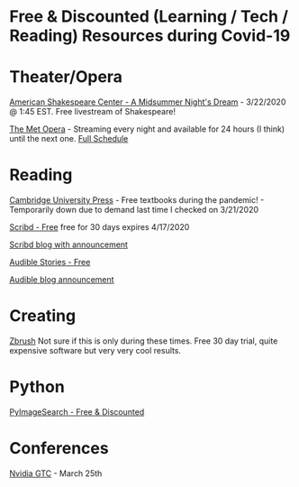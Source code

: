 # Free & Discounted (Learning / Tech / Reading) Resources during Covid-19

# Theater/Opera

[American Shakespeare Center - A Midsummer Night's Dream](https://www.facebook.com/americanshakespearecenter/photos/a.217320848346/10157665426288347/) - 3/22/2020 @ 1:45 EST.  Free livestream of Shakespeare!

[The Met Opera](https://www.metopera.org/) - Streaming every night and available for 24 hours (I think) until the next one.  [Full Schedule](https://www.metopera.org/user-information/nightly-met-opera-streams/)

# Reading

[Cambridge University Press](https://www.cambridge.org/core/what-we-publish/textbooks) - Free textbooks during the pandemic! - Temporarily down due to demand last time I checked on 3/21/2020

[Scribd - Free](https://www.scribd.com/readfree?utm_source=readfree) free for 30 days expires 4/17/2020

[Scribd blog with announcement](https://blog.scribd.com/home/2020/3/17/a-letter-from-the-scribd-ceo-to-our-community)

[Audible Stories - Free](https://stories.audible.com/start-listen)

[Audible blog announcement](https://www.audible.com/about/newsroom/stories-help-audible-stories-lets-anyone-anywhere-listen-for-free/)

# Creating

[Zbrush](https://pixologic.com/zbrush/trial/) Not sure if this is only during these times.  Free 30 day trial, quite expensive software but very very cool results.

# Python

[PyImageSearch - Free & Discounted](https://www.pyimagesearch.com/2020/03/17/i-want-to-help-you-the-best-i-can-during-covid-19/)

# Conferences

[Nvidia GTC](https://www.nvidia.com/en-us/gtc/)  - March 25th
